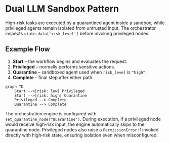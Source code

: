 # Dual LLM Sandbox Pattern

High-risk tasks are executed by a quarantined agent inside a sandbox, while privileged agents remain isolated from untrusted input. The orchestrator inspects `state.data['risk_level']` before invoking privileged nodes.

## Example Flow

1. **Start** – the workflow begins and evaluates the request.
2. **Privileged** – normally performs sensitive actions.
3. **Quarantine** – sandboxed agent used when `risk_level` is `"high"`.
4. **Complete** – final step after either path.

```mermaid
graph TD
    Start -->|risk: low| Privileged
    Start -->|risk: high| Quarantine
    Privileged --> Complete
    Quarantine --> Complete
```

The orchestration engine is configured with `set_quarantine_node("Quarantine")`. During execution, if a privileged node would receive high‑risk input, the engine automatically skips to the quarantine node. Privileged nodes also raise a `PermissionError` if invoked directly with high‑risk state, ensuring isolation even when misconfigured.
